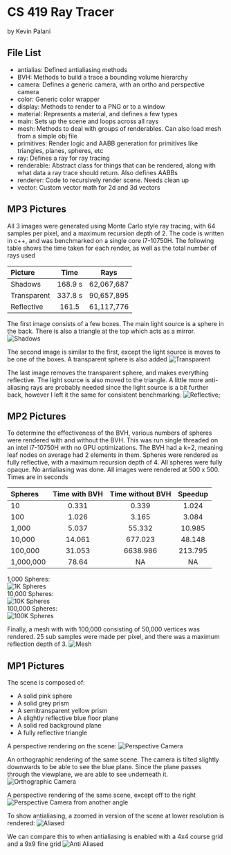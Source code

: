 # CS 419 Ray Tracer
by Kevin Palani

## File List

- antialias: Defined antialiasing methods
- BVH: Methods to build a trace a bounding volume hierarchy
- camera: Defines a generic camera, with an ortho and perspective camera
- color: Generic color wrapper
- display: Methods to render to a PNG or to a window
- material: Represents a material, and defines a few types
- main: Sets up the scene and loops across all rays
- mesh: Methods to deal with groups of renderables. Can also load mesh from a simple obj file
- primitives: Render logic and AABB generation for primitives like triangles, planes, spheres, etc
- ray: Defines a ray for ray tracing
- renderable: Abstract class for things that can be rendered, along with what data a ray trace should return. Also defines AABBs
- renderer: Code to recursively render scene. Needs clean up
- vector: Custom vector math for 2d and 3d vectors

## MP3 Pictures

All 3 images were generated using Monte Carlo style ray tracing, with 64 samples per pixel, and a maximum
recursion depth of 2. The code is written in c++, and was benchmarked on a single core i7-10750H. The following
table shows the time taken for each render, as well as the total number of rays used

| Picture | Time    | Rays  |
| :---    | :---:   | :---: |
| Shadows       | 168.9 s | 62,067,687 |
| Transparent       | 337.8 s | 90,657,895 |
| Reflective       | 161.5 | 61,117,776 |

The first image consists of a few boxes. The main light source is a sphere in the back. There is
also a triangle at the top which acts as a mirror.  
![Shadows](images/mp3/light.png)  

The second image is similar to the first, except the light source is moves to be one of the boxes.
A transparent sphere is also added
![Transparent](images/mp3/trans.png)  

The last image removes the transparent sphere, and makes everything reflective. The light source
is also moved to the triangle. A little more anti-aliasing rays are probably needed since the light
source is a bit further back, however I left it the same for consistent benchmarking.
![Reflective](images/mp3/reflect.png);


## MP2 Pictures

To determine the effectiveness of the BVH, various numbers of spheres were rendered with and without
the BVH. This was run single threaded on an intel i7-10750H with no GPU optimizations. The BVH had a 
k=2, meaning leaf nodes on average had 2 elements in them. Spheres were rendered as fully reflective,
with a maximum recursion depth of 4. All spheres were fully opaque. No antialiasing was done. All images were rendered at 500 x 500.
Times are in seconds

| Spheres      | Time with BVH  | Time without BVH | Speedup |
| :---         |     :---:      |     :---:        | :---:   |
| 10	       | 0.331	        | 0.339	           | 1.024   |
| 100	       | 1.026	        | 3.165	           | 3.084   |
| 1,000	       | 5.037	        | 55.332	       | 10.985  |
| 10,000	   | 14.061	        | 677.023	       | 48.148  |
| 100,000	   | 31.053         | 6638.986         | 213.795 |
| 1,000,000	   | 78.64	        | NA               | NA      |

1,000 Spheres:  
![1K Spheres](images/mp2/spheres_1000.png)  
10,000 Spheres:  
![10K Spheres](images/mp2/spheres_10000.png)  
100,000 Spheres:  
![100K Spheres](images/mp2/spheres_100000.png)  

Finally, a mesh with with 100,000 consisting of 50,000 vertices was rendered. 25 sub samples
were made per pixel, and there was a maximum reflection depth of 3.
![Mesh](images/mp2/mesh.png)



## MP1 Pictures
The scene is composed of:
- A solid pink sphere
- A solid grey prism
- A semitransparent yellow prism
- A slightly reflective blue floor plane
- A solid red background plane
- A fully reflective triangle

A perspective rendering on the scene:
![Perspective Camera](images/mp1/perspective.png)

An orthographic rendering of the same scene. The camera is tilted slightly
downwards to be able to see the blue plane. Since the plane passes through
the viewplane, we are able to see underneath it.
![Orthographic Camera](images/mp1/ortho.png)

A perspective rendering of the same scene, except off to the right
![Perspective Camera from another angle](images/mp1/other_angle.png)

To show antialiasing, a zoomed in version of the scene at lower resolution
is rendered:
![Aliased](images/mp1/aliased.png)

We can compare this to when antialiasing is enabled with a 4x4 course grid
and a 9x9 fine grid
![Anti Aliased](images/mp1/anti_aliased.png)


